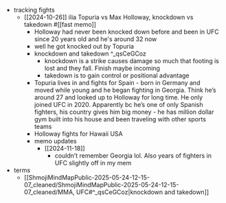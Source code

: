   * tracking fights
    * [[2024-10-26]] ilia Topuria vs Max Holloway, knockdown vs takedown #[[fast memo]]
      * Holloway had never been knocked down before and been in UFC since 20 years old and he's around 32 now
      * well he got knocked out by Topuria
      * knockdown and takedown ^_qsCeGCoz
        * knockdown is a strike causes damage so much that footing is lost and they fall. Finish maybe incoming
        * takedown is to gain control or positional advantage
      * Topuria lives in and fights for Spain - born in Germany and moved while young and he began fighting in Georgia. Think he’s around 27 and looked up to Holloway for long time. He only joined UFC in 2020. Apparently bc he’s one of only Spanish fighters, his country gives him big money - he has million dollar gym built into his house and been traveling with other sports teams
      * Holloway fights for Hawaii USA
      * memo updates
        * [[2024-11-18]]
          * couldn’t remember Georgia lol. Also years of fighters in UFC slightly off in my mem
  * terms
    * [[ShmojiMindMapPublic-2025-05-24-12-15-07_cleaned/ShmojiMindMapPublic-2025-05-24-12-15-07_cleaned/MMA, UFC#^_qsCeGCoz|knockdown and takedown]]
